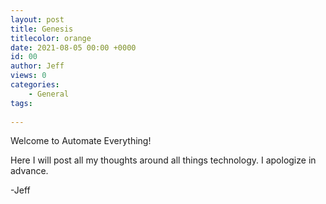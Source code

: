```yaml
---
layout: post
title: Genesis
titlecolor: orange
date: 2021-08-05 00:00 +0000
id: 00
author: Jeff
views: 0
categories:
    - General
tags:
    
---
```


Welcome to Automate Everything!
<!--more-->

Here I will post all my thoughts around all things technology. I apologize in advance.

-Jeff
